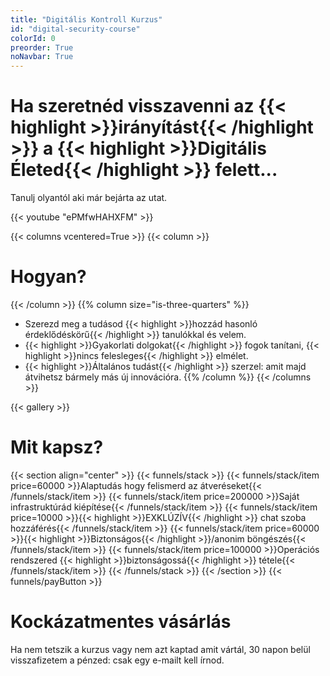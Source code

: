 ```yaml
---
title: "Digitális Kontroll Kurzus"
id: "digital-security-course"
colorId: 0
preorder: True
noNavbar: True
---
```

# Ha szeretnéd visszavenni az {{< highlight >}}irányítást{{< /highlight >}} a {{< highlight >}}Digitális Életed{{< /highlight >}} felett...
Tanulj olyantól aki már bejárta az utat.

{{< youtube "ePMfwHAHXFM" >}}

{{< columns vcentered=True >}}
    {{< column >}}
        <h1>Hogyan?</h1>
    {{< /column >}}
    {{% column size="is-three-quarters" %}}
- Szerezd meg a tudásod {{< highlight >}}hozzád hasonló érdeklődéskörű{{< /highlight >}} tanulókkal és velem.
- {{< highlight >}}Gyakorlati dolgokat{{< /highlight >}} fogok tanítani, {{< highlight >}}nincs felesleges{{< /highlight >}} elmélet.
- {{< highlight >}}Általános tudást{{< /highlight >}} szerzel: amit majd átvihetsz bármely más új innovációra.
    {{% /column %}}
{{< /columns >}}

{{< gallery >}}

# Mit kapsz?
{{< section align="center" >}}
    {{< funnels/stack >}}
        {{< funnels/stack/item price=60000 >}}Alaptudás hogy felismerd az átveréseket{{< /funnels/stack/item >}}
        {{< funnels/stack/item price=200000 >}}Saját infrastruktúrád kiépítése{{< /funnels/stack/item >}}
        {{< funnels/stack/item price=10000 >}}{{< highlight >}}EXKLÚZÍV{{< /highlight >}} chat szoba hozzáférés{{< /funnels/stack/item >}}
        {{< funnels/stack/item price=60000 >}}{{< highlight >}}Biztonságos{{< /highlight >}}/anonim böngészés{{< /funnels/stack/item >}}
        {{< funnels/stack/item price=100000 >}}Operációs rendszered {{< highlight >}}biztonságossá{{< /highlight >}} tétele{{< /funnels/stack/item >}}
    {{< /funnels/stack >}}
{{< /section >}}
{{< funnels/payButton >}}

# Kockázatmentes vásárlás
Ha nem tetszik a kurzus vagy nem azt kaptad amit vártál, 30 napon belül visszafizetem a pénzed: csak egy e-mailt kell írnod.
